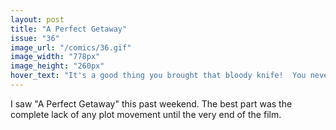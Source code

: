 ```yaml
---
layout: post
title: "A Perfect Getaway"
issue: "36"
image_url: "/comics/36.gif"
image_width: "778px"
image_height: "260px"
hover_text: "It's a good thing you brought that bloody knife!  You never know when I might strike again!"
---
```

I saw "A Perfect Getaway" this past weekend. The best part was the complete lack of any plot movement until the very end of the film.
